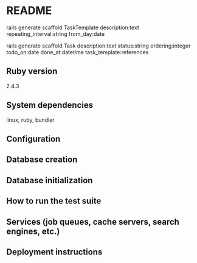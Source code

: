 # README

rails generate scaffold TaskTemplate description:text repeating_interval:string from_day:date

rails generate scaffold Task description:text status:string ordering:integer todo_on:date done_at:datetime task_template:references

## Ruby version

2.4.3

## System dependencies

linux, ruby, bundler

## Configuration

## Database creation

## Database initialization

## How to run the test suite

## Services (job queues, cache servers, search engines, etc.)

## Deployment instructions

